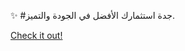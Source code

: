 ✨ #جدة استثمارك الأفضل في الجودة والتميز.

[Check it out!](https://www.facebook.com/share/17TW2PL6Tj/)